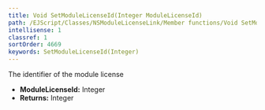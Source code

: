 ```yaml
---
title: Void SetModuleLicenseId(Integer ModuleLicenseId)
path: /EJScript/Classes/NSModuleLicenseLink/Member functions/Void SetModuleLicenseId(Integer p_0)
intellisense: 1
classref: 1
sortOrder: 4669
keywords: SetModuleLicenseId(Integer)
---
```



The identifier of the module license



* **ModuleLicenseId:** Integer
* **Returns:** Integer


